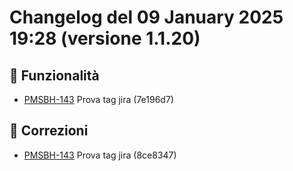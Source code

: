# Changelog del 09 January 2025 19:28 (versione 1.1.20)

## 🎉 Funzionalità
- [PMSBH-143](https://jira.example.com/browse/PMSBH-143) Prova tag jira (7e196d7)

## 🐛 Correzioni
- [PMSBH-143](https://jira.example.com/browse/PMSBH-143) Prova tag jira (8ce8347)

